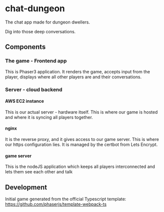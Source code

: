 # chat-dungeon

The chat app made for dungeon dwellers. 

Dig into those deep conversations.

## Components

### The game - Frontend app

This is Phaser3 application. It renders the game, accepts input from the player, displays where all other players are and their conversations.

### Server - cloud backend

#### AWS EC2 instance

This is our actual server - hardware itself. This is where our game is hosted and where it is syncing all players together.

#### nginx

It is the reverse proxy, and it gives access to our game server.
This is where our https configuration lies. It is managed by the certbot from Lets Encrypt. 

#### game server

This is the nodeJS application which keeps all players interconnected and lets them see each other and talk

## Development

Initial game generated from the official Typescript template:  
https://github.com/phaserjs/template-webpack-ts

